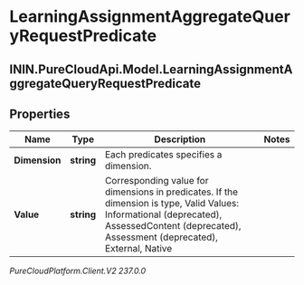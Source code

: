 # LearningAssignmentAggregateQueryRequestPredicate

## ININ.PureCloudApi.Model.LearningAssignmentAggregateQueryRequestPredicate

## Properties

|Name | Type | Description | Notes|
|------------ | ------------- | ------------- | -------------|
| **Dimension** | **string** | Each predicates specifies a dimension. | |
| **Value** | **string** | Corresponding value for dimensions in predicates. If the dimension is type, Valid Values: Informational (deprecated), AssessedContent (deprecated), Assessment (deprecated), External, Native | |



_PureCloudPlatform.Client.V2 237.0.0_

